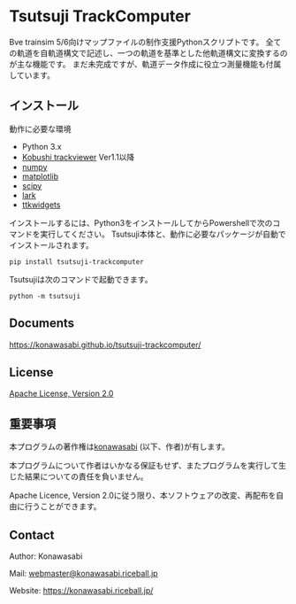 # Tsutsuji TrackComputer

Bve trainsim 5/6向けマップファイルの制作支援Pythonスクリプトです。
全ての軌道を自軌道構文で記述し、一つの軌道を基準とした他軌道構文に変換するのが主な機能です。
まだ未完成ですが、軌道データ作成に役立つ測量機能も付属しています。

## インストール

動作に必要な環境

- Python 3.x
- [Kobushi trackviewer](https://github.com/konawasabi/kobushi-trackviewer) Ver1.1以降
- [numpy](https://numpy.org)
- [matplotlib](https://matplotlib.org)
- [scipy](https://www.scipy.org)
- [lark](https://lark-parser.readthedocs.io/en/latest/)
- [ttkwidgets](https://ttkwidgets.readthedocs.io/en/latest/)

インストールするには、Python3をインストールしてからPowershellで次のコマンドを実行してください。
Tsutsuji本体と、動作に必要なパッケージが自動でインストールされます。

```
pip install tsutsuji-trackcomputer
```

Tsutsujiは次のコマンドで起動できます。

```
python -m tsutsuji
```

## Documents

https://konawasabi.github.io/tsutsuji-trackcomputer/


## License

[Apache License, Version 2.0](LICENSE)

## 重要事項

本プログラムの著作権は[konawasabi](#Contact) (以下、作者)が有します。

本プログラムについて作者はいかなる保証もせず、またプログラムを実行して生じた結果についての責任を負いません。

Apache Licence, Version 2.0に従う限り、本ソフトウェアの改変、再配布を自由に行うことができます。

## Contact

Author: Konawasabi

Mail: webmaster@konawasabi.riceball.jp

Website: https://konawasabi.riceball.jp/
